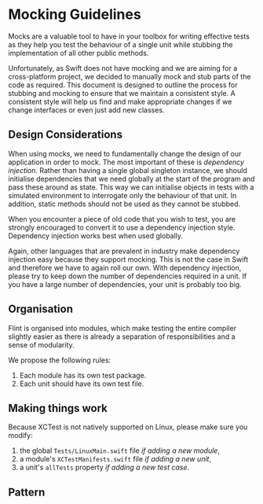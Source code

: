 # Mocking Guidelines

Mocks are a valuable tool to have in your toolbox for writing effective tests as they help you test the behaviour of a single unit while stubbing the implementation of all other public methods.

Unfortunately, as Swift does not have mocking and we are aiming for a cross-platform project, we decided to manually mock and stub parts of the code as required. This document is designed to outline the process for stubbing and mocking to ensure that we maintain a consistent style. A consistent style will help us find and make appropriate changes if we change interfaces or even just add new classes.

## Design Considerations

When using mocks, we need to fundamentally change the design of our application in order to mock. The most important of these is *dependency injection*. Rather than having a single global singleton instance, we should initialise dependencies that we need globally at the start of the program and pass these around as state. This way we can initialise objects in tests with a simulated environment to interrogate only the behaviour of that unit. In addition, static methods should not be used as they cannot be stubbed.

When you encounter a piece of old code that you wish to test, you are strongly encouraged to convert it to use a dependency injection style. Dependency injection works best when used globally.

Again, other languages that are prevalent in industry make dependency injection easy because they support mocking. This is not the case in Swift and therefore we have to again roll our own. With dependency injection, please try to keep down the number of dependencies required in a unit. If you have a large number of dependencies, your unit is probably too big.

## Organisation

Flint is organised into modules, which make testing the entire compiler slightly easier as there is already a separation of responsibilities and a sense of modularity.

We propose the following rules:
1. Each module has its own test package.
2. Each unit should have its own test file.

## Making things work

Because XCTest is not natively supported on Linux, please make sure you modify:
1. the global `Tests/LinuxMain.swift` file *if adding a new module*,
2. a module's `XCTestManifests.swift` file *if adding a new unit*,
3. a unit's `allTests` property *if adding a new test case*.

## Pattern

